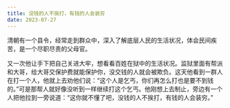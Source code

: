 ```yaml
---
title: 没钱的人不挨打，有钱的人会装穷
date: 2023-07-27
---
```


清朝有一个县令，经常走到群众中，深入了解底层人民的生活状况，体会民间疾苦，是一个尽职尽责的父母官。

又一次他让手下把自己关进大牢，想看看百姓在狱中的生活状况。监狱里面有帮派和大哥，给大哥交保护费就能保护你，没交钱的人就会被欺负。这天他看到一群人在打一个人，他就上去劝他们说：“这个人是乞丐，你们再怎么打也是要不到钱的。”可是那帮人就好像没听到一样继续打这个乞丐。他刚想上去制止，旁边有一个人把他拉到一旁说道：“这你就不懂了吧，没钱的人不挨打，有钱的人会装穷。”